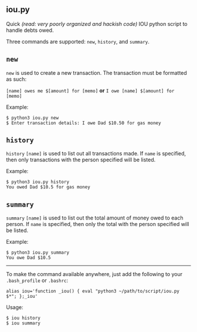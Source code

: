 ## iou.py ##
Quick _(read: very poorly organized and hackish code)_ IOU python script to handle debts owed.

Three commands are supported: `new`, `history`, and `summary`.

`new`
---

`new` is used to create a new transaction. The transaction must be formatted as such:

`[name] owes me $[amount] for [memo]`
**or**
`I owe [name] $[amount] for [memo]`

Example:

```
$ python3 iou.py new
$ Enter transaction details: I owe Dad $10.50 for gas money
```

`history`
---

`history` `[name]` is used to list out all transactions made. If `name` is specified, then only transactions with the person specified will be listed.

Example:

```
$ python3 iou.py history
You owed Dad $10.5 for gas money
```

`summary`
---

`summary` `[name]` is used to list out the total amount of money owed to each person. If `name` is specified, then only the total with the person specified will be listed.

Example:

```
$ python3 iou.py summary
You owe Dad $10.5
```

---

To make the command available anywhere, just add the following to your `.bash_profile` or `.bashrc`:

`alias iou='function _iou() { eval "python3 ~/path/to/script/iou.py $*"; };_iou'`

Usage:

```
$ iou history
$ iou summary
```
